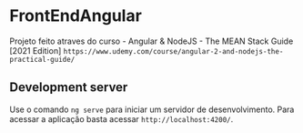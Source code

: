 # FrontEndAngular

Projeto feito atraves do curso - Angular & NodeJS - The MEAN Stack Guide [2021 Edition]
`https://www.udemy.com/course/angular-2-and-nodejs-the-practical-guide/`

## Development server

Use o comando `ng serve` para iniciar um servidor de desenvolvimento. Para acessar a aplicação basta acessar `http://localhost:4200/`.
